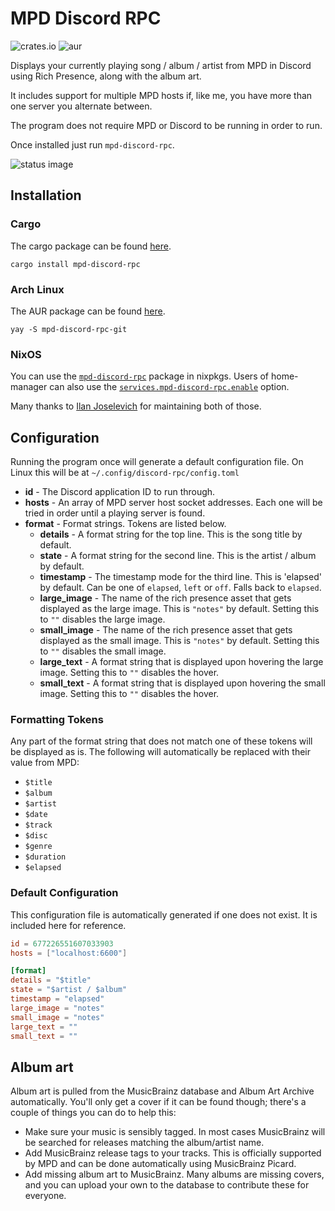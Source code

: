 # MPD Discord RPC

![crates.io](https://img.shields.io/crates/v/mpd-discord-rpc)
![aur](https://img.shields.io/aur/version/mpd-discord-rpc-git)

Displays your currently playing song / album / artist from MPD in Discord using Rich Presence,
along with the album art.

It includes support for multiple MPD hosts if, like me, you have more than one server you alternate between.

The program does not require MPD or Discord to be running in order to run.

Once installed just run `mpd-discord-rpc`.

![status image](https://user-images.githubusercontent.com/5057870/174365384-f8ce4aae-cd99-4177-9304-da757206015a.png)

## Installation

### Cargo

The cargo package can be found [here](https://crates.io/crates/mpd-discord-rpc).

```
cargo install mpd-discord-rpc
```

### Arch Linux

The AUR package can be found [here](https://aur.archlinux.org/packages/mpd-discord-rpc-git).

```
yay -S mpd-discord-rpc-git
```

### NixOS

You can use the [`mpd-discord-rpc`](https://search.nixos.org/packages?channel=unstable&show=mpd-discord-rpc&from=0&size=50&sort=relevance&type=packages&query=mpd-discord-rpc) package in nixpkgs. Users of home-manager can also use the [`services.mpd-discord-rpc.enable`](https://github.com/nix-community/home-manager/blob/master/modules/services/mpd-discord-rpc.nix) option.

Many thanks to [Ilan Joselevich](https://github.com/Kranzes) for maintaining both of those.

## Configuration

Running the program once will generate a default configuration file. On Linux this will be at `~/.config/discord-rpc/config.toml`

- **id** - The Discord application ID to run through. 
- **hosts** - An array of MPD server host socket addresses. 
    Each one will be tried in order until a playing server is found.
- **format** - Format strings. Tokens are listed below.
    - **details** - A format string for the top line. 
        This is the song title by default.
    - **state** - A format string for the second line. 
        This is the artist / album by default.
    - **timestamp** - The timestamp mode for the third line. 
        This is 'elapsed' by default.
        Can be one of `elapsed`, `left` or `off`. Falls back to `elapsed`.
    - **large_image** - The name of the rich presence asset that gets displayed as the large image. This is `"notes"` by default. Setting this to `""` disables the large image.
    - **small_image** - The name of the rich presence asset that gets displayed as the small image. This is `"notes"` by default. Setting this to `""` disables the small image.
    - **large_text** - A format string that is displayed upon hovering the large image. Setting this to `""` disables the hover.
    - **small_text** - A format string that is displayed upon hovering the small image. Setting this to `""` disables the hover.

### Formatting Tokens

Any part of the format string that does not match one of these tokens will be displayed as is.
The following will automatically be replaced with their value from MPD:

- `$title`
- `$album`
- `$artist`
- `$date`
- `$track`
- `$disc`
- `$genre`
- `$duration`
- `$elapsed`

### Default Configuration

This configuration file is automatically generated if one does not exist. 
It is included here for reference.

```toml
id = 677226551607033903
hosts = ["localhost:6600"]

[format]
details = "$title"
state = "$artist / $album"
timestamp = "elapsed"
large_image = "notes"
small_image = "notes"
large_text = ""
small_text = ""
```

## Album art

Album art is pulled from the MusicBrainz database and Album Art Archive automatically. 
You'll only get a cover if it can be found though; there's a couple of things you can do to help this:

- Make sure your music is sensibly tagged. 
    In most cases MusicBrainz will be searched for releases matching the album/artist name.
- Add MusicBrainz release tags to your tracks. 
    This is officially supported by MPD and can be done automatically using MusicBrainz Picard.
- Add missing album art to MusicBrainz. 
    Many albums are missing covers, and you can upload your own to the database to contribute these for everyone.

